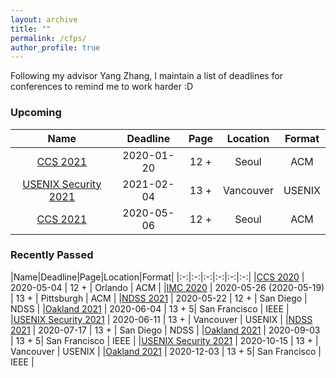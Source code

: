 ```yaml
---
layout: archive
title: ""
permalink: /cfps/
author_profile: true
---
```



 
Following my advisor Yang Zhang, I maintain a list of deadlines for conferences to remind me to work harder :D


### Upcoming

|Name|Deadline|Page|Location|Format|
|:-:|:-:|:-:|:-:|:-:|
|[CCS 2021](https://www.sigsac.org/ccs/CCS2021/)                            | 2020-01-20                |  12 + | Seoul         | ACM    |
|[USENIX Security 2021](https://www.usenix.org/conference/usenixsecurity21) | 2021-02-04                | 13 +  | Vancouver     | USENIX |
|[CCS 2021](https://www.sigsac.org/ccs/CCS2021/)                            | 2020-05-06                | 12 +  | Seoul         | ACM    |

### Recently Passed

|Name|Deadline|Page|Location|Format|
|:-:|:-:|:-:|:-:|:-:|:-:|
|[CCS 2020](https://www.sigsac.org/ccs/CCS2020) | 2020-05-04 | 12 + | Orlando | ACM |
|[IMC 2020](https://conferences.sigcomm.org/imc/2020/)                      | 2020-05-26 (2020-05-19)   | 13 +	| Pittsburgh    | ACM    |
|[NDSS 2021](https://www.ndss-symposium.org/ndss-2021/)                     | 2020-05-22                | 12 +  | San Diego     | NDSS   |
|[Oakland 2021](https://www.ieee-security.org/TC/SP2021/)                   | 2020-06-04                | 13 + 5| San Francisco | IEEE   |
|[USENIX Security 2021](https://www.usenix.org/conference/usenixsecurity21) | 2020-06-11                | 13 +	| Vancouver     | USENIX |
|[NDSS 2021](https://www.ndss-symposium.org/ndss-2021/)                     | 2020-07-17                | 13 +  | San Diego     | NDSS   |
|[Oakland 2021](https://www.ieee-security.org/TC/SP2021/)                   | 2020-09-03                | 13 + 5| San Francisco | IEEE   |
|[USENIX Security 2021](https://www.usenix.org/conference/usenixsecurity21) | 2020-10-15                | 13 +  | Vancouver     | USENIX |
|[Oakland 2021](https://www.ieee-security.org/TC/SP2021/)                   | 2020-12-03                | 13 + 5| San Francisco | IEEE   |

